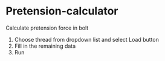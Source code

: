 # Pretension-calculator
Calculate pretension force in bolt

1. Choose thread from dropdown list and select Load button
2. Fill in the remaining data
3. Run
